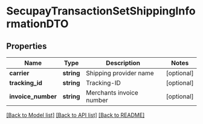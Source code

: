 # SecupayTransactionSetShippingInformationDTO

## Properties
Name | Type | Description | Notes
------------ | ------------- | ------------- | -------------
**carrier** | **string** | Shipping provider name | [optional] 
**tracking_id** | **string** | Tracking-ID | [optional] 
**invoice_number** | **string** | Merchants invoice number | [optional] 

[[Back to Model list]](../README.md#documentation-for-models) [[Back to API list]](../README.md#documentation-for-api-endpoints) [[Back to README]](../README.md)



